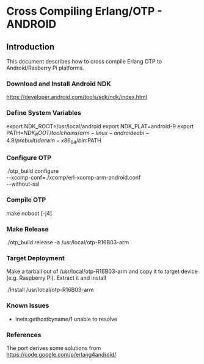 Cross Compiling Erlang/OTP - ANDROID
====================================

Introduction
------------

This document describes how to cross compile Erlang OTP to Android/Rasberry Pi platforms.

### Download and Install Android NDK ###

https://developer.android.com/tools/sdk/ndk/index.html

### Define System Variables ###

export NDK_ROOT=/usr/local/android
export NDK_PLAT=android-9
export PATH=$NDK_ROOT/toolchains/arm-linux-androideabi-4.8/prebuilt/darwin-x86_64/bin:$PATH

### Configure OTP ###

./otp_build configure \
   --xcomp-conf=./xcomp/erl-xcomp-arm-android.conf  \
   --without-ssl

### Compile OTP ###

make noboot [-j4]

### Make Release ###

./otp_build release -a /usr/local/otp-R16B03-arm

### Target Deployment ###

Make a tarball out of /usr/local/otp-R16B03-arm and copy it to target device
(e.g. Raspberry Pi). Extract it and install

./Install /usr/local/otp-R16B03-arm


### Known Issues ###

 * inets:gethostbyname/1 unable to resolve 

### References ###

  The port derives some solutions from https://code.google.com/p/erlang4android/
